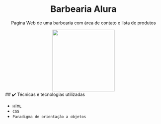 <h1 align="center">Barbearia Alura</h1>
<p align="center"> Pagina Web de uma barbearia com área de contato e lista de  produtos</p>
<div align="center">
<img src="https://user-images.githubusercontent.com/43679743/210361088-6713b125-dbaa-4f17-a2cd-fb589e9b2031.png" width="200px" />
</div>	
## ✔️ Técnicas e tecnologias utilizadas

- ``HTML``
- ``CSS``
- ``Paradigma de orientação a objetos``
